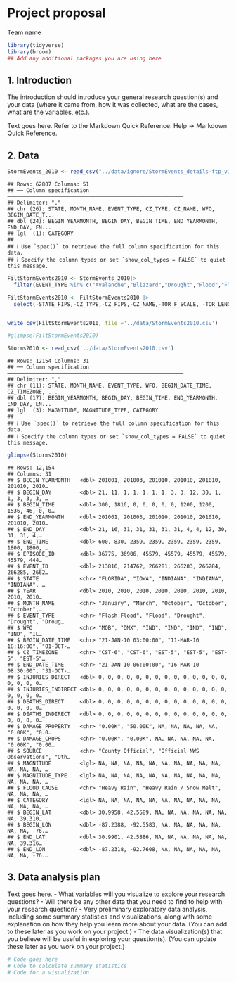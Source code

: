 Project proposal
================
Team name

``` r
library(tidyverse)
library(broom)
## Add any additional packages you are using here
```

## 1. Introduction

The introduction should introduce your general research question(s) and
your data (where it came from, how it was collected, what are the cases,
what are the variables, etc.).

Text goes here. Refer to the Markdown Quick Reference: Help -\> Markdown
Quick Reference.

## 2. Data

``` r
StormEvents_2010 <- read_csv("../data/ignore/StormEvents_details-ftp_v1.0_d2010_c20250520.csv")
```

    ## Rows: 62807 Columns: 51
    ## ── Column specification ────────────────────────────────────────────────────────
    ## Delimiter: ","
    ## chr (26): STATE, MONTH_NAME, EVENT_TYPE, CZ_TYPE, CZ_NAME, WFO, BEGIN_DATE_T...
    ## dbl (24): BEGIN_YEARMONTH, BEGIN_DAY, BEGIN_TIME, END_YEARMONTH, END_DAY, EN...
    ## lgl  (1): CATEGORY
    ## 
    ## ℹ Use `spec()` to retrieve the full column specification for this data.
    ## ℹ Specify the column types or set `show_col_types = FALSE` to quiet this message.

``` r
FiltStormEvents2010 <- StormEvents_2010|>
  filter(EVENT_TYPE %in% c("Avalanche","Blizzard","Drought","Flood","Flash Flood","Excessive Heat","Tornado","Tropical Storm","Tsunami","Wildfire"))

FiltStormEvents2010 <- FiltStormEvents2010 |>
  select(-STATE_FIPS,-CZ_TYPE,-CZ_FIPS,-CZ_NAME,-TOR_F_SCALE, -TOR_LENGTH,-TOR_WIDTH,-TOR_OTHER_WFO,-TOR_OTHER_CZ_STATE,-TOR_OTHER_CZ_FIPS,-TOR_OTHER_CZ_NAME,-BEGIN_RANGE,-BEGIN_AZIMUTH,-BEGIN_LOCATION,-END_RANGE,-END_AZIMUTH,-END_LOCATION,-EPISODE_NARRATIVE,-EVENT_NARRATIVE,-DATA_SOURCE)


write_csv(FiltStormEvents2010, file ='../data/StormEvents2010.csv')

#glimpse(FiltStormEvents2010)
```

``` r
Storms2010 <- read_csv('../data/StormEvents2010.csv')
```

    ## Rows: 12154 Columns: 31
    ## ── Column specification ────────────────────────────────────────────────────────
    ## Delimiter: ","
    ## chr (11): STATE, MONTH_NAME, EVENT_TYPE, WFO, BEGIN_DATE_TIME, CZ_TIMEZONE, ...
    ## dbl (17): BEGIN_YEARMONTH, BEGIN_DAY, BEGIN_TIME, END_YEARMONTH, END_DAY, EN...
    ## lgl  (3): MAGNITUDE, MAGNITUDE_TYPE, CATEGORY
    ## 
    ## ℹ Use `spec()` to retrieve the full column specification for this data.
    ## ℹ Specify the column types or set `show_col_types = FALSE` to quiet this message.

``` r
glimpse(Storms2010)
```

    ## Rows: 12,154
    ## Columns: 31
    ## $ BEGIN_YEARMONTH   <dbl> 201001, 201003, 201010, 201010, 201010, 201010, 2010…
    ## $ BEGIN_DAY         <dbl> 21, 11, 1, 1, 1, 1, 1, 3, 3, 12, 30, 1, 1, 3, 3, 3, …
    ## $ BEGIN_TIME        <dbl> 300, 1816, 0, 0, 0, 0, 0, 1200, 1200, 1536, 46, 0, 0…
    ## $ END_YEARMONTH     <dbl> 201001, 201003, 201010, 201010, 201010, 201010, 2010…
    ## $ END_DAY           <dbl> 21, 16, 31, 31, 31, 31, 31, 4, 4, 12, 30, 31, 31, 4,…
    ## $ END_TIME          <dbl> 600, 830, 2359, 2359, 2359, 2359, 2359, 1800, 1800, …
    ## $ EPISODE_ID        <dbl> 36775, 36906, 45579, 45579, 45579, 45579, 45579, 444…
    ## $ EVENT_ID          <dbl> 213816, 214762, 266281, 266283, 266284, 266285, 2662…
    ## $ STATE             <chr> "FLORIDA", "IOWA", "INDIANA", "INDIANA", "INDIANA", …
    ## $ YEAR              <dbl> 2010, 2010, 2010, 2010, 2010, 2010, 2010, 2010, 2010…
    ## $ MONTH_NAME        <chr> "January", "March", "October", "October", "October",…
    ## $ EVENT_TYPE        <chr> "Flash Flood", "Flood", "Drought", "Drought", "Droug…
    ## $ WFO               <chr> "MOB", "DMX", "IND", "IND", "IND", "IND", "IND", "IL…
    ## $ BEGIN_DATE_TIME   <chr> "21-JAN-10 03:00:00", "11-MAR-10 18:16:00", "01-OCT-…
    ## $ CZ_TIMEZONE       <chr> "CST-6", "CST-6", "EST-5", "EST-5", "EST-5", "EST-5"…
    ## $ END_DATE_TIME     <chr> "21-JAN-10 06:00:00", "16-MAR-10 08:30:00", "31-OCT-…
    ## $ INJURIES_DIRECT   <dbl> 0, 0, 0, 0, 0, 0, 0, 0, 0, 0, 0, 0, 0, 0, 0, 0, 0, 0…
    ## $ INJURIES_INDIRECT <dbl> 0, 0, 0, 0, 0, 0, 0, 0, 0, 0, 0, 0, 0, 0, 0, 0, 0, 0…
    ## $ DEATHS_DIRECT     <dbl> 0, 0, 0, 0, 0, 0, 0, 0, 0, 0, 0, 0, 0, 0, 0, 0, 0, 0…
    ## $ DEATHS_INDIRECT   <dbl> 0, 0, 0, 0, 0, 0, 0, 0, 0, 0, 0, 0, 0, 0, 0, 0, 0, 0…
    ## $ DAMAGE_PROPERTY   <chr> "0.00K", "50.00K", NA, NA, NA, NA, NA, "0.00K", "0.0…
    ## $ DAMAGE_CROPS      <chr> "0.00K", "0.00K", NA, NA, NA, NA, NA, "0.00K", "0.00…
    ## $ SOURCE            <chr> "County Official", "Official NWS Observations", "Oth…
    ## $ MAGNITUDE         <lgl> NA, NA, NA, NA, NA, NA, NA, NA, NA, NA, NA, NA, NA, …
    ## $ MAGNITUDE_TYPE    <lgl> NA, NA, NA, NA, NA, NA, NA, NA, NA, NA, NA, NA, NA, …
    ## $ FLOOD_CAUSE       <chr> "Heavy Rain", "Heavy Rain / Snow Melt", NA, NA, NA, …
    ## $ CATEGORY          <lgl> NA, NA, NA, NA, NA, NA, NA, NA, NA, NA, NA, NA, NA, …
    ## $ BEGIN_LAT         <dbl> 30.9958, 42.5589, NA, NA, NA, NA, NA, NA, NA, 39.310…
    ## $ BEGIN_LON         <dbl> -87.2388, -92.5583, NA, NA, NA, NA, NA, NA, NA, -76.…
    ## $ END_LAT           <dbl> 30.9901, 42.5886, NA, NA, NA, NA, NA, NA, NA, 39.316…
    ## $ END_LON           <dbl> -87.2318, -92.7608, NA, NA, NA, NA, NA, NA, NA, -76.…

## 3. Data analysis plan

Text goes here. - What variables will you visualize to explore your
research questions? - Will there be any other data that you need to find
to help with your research question? - Very preliminary exploratory data
analysis, including some summary statistics and visualizations, along
with some explanation on how they help you learn more about your data.
(You can add to these later as you work on your project.) - The data
visualization(s) that you believe will be useful in exploring your
question(s). (You can update these later as you work on your project.)

``` r
# Code goes here
# Code to calculate summary statistics
# Code for a visualization
```

